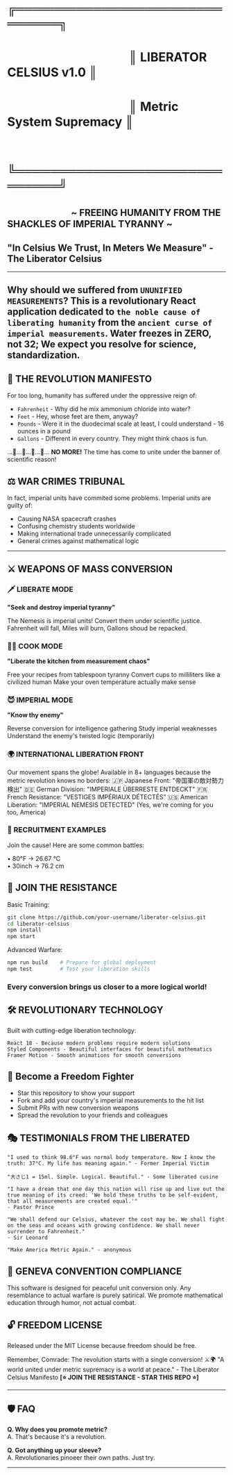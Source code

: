 # 　　　　　　　　　　   ╔══════════════════════════════╗
#    　　　　　　　　　　║     LIBERATOR CELSIUS v1.0   ║
#    　　　　　　　　　　║   Metric System Supremacy    ║
#    　　　　　　　　　　╚══════════════════════════════╝
## 　　　　　　　~ FREEING HUMANITY FROM THE SHACKLES OF IMPERIAL TYRANNY ~

## **"In Celsius We Trust, In Meters We Measure"** - The Liberator Celsius
--- 
Why should we suffered from `UNUNIFIED MEASUREMENTS`? 
This is a revolutionary React application dedicated to `the noble cause of liberating humanity` from the `ancient curse of imperial measurements`. 
Water freezes in **ZERO**, not 32; We expect you resolve for science, standardization.
--- 

## 🏴 THE REVOLUTION MANIFESTO
For too long, humanity has suffered under the oppressive reign of:

- `Fahrenheit` - Why did he mix ammonium chloride into water?
- `Feet`       - Hey, whose feet are them, anyway?
- `Pounds`     - Were it in the duodecimal scale at least, I could understand - 16 ounces in a pound
- `Gallons`    - Different in every country. They might think chaos is fun.

...🤔...🤔...🤔...🤔...
**NO MORE!**
 The time has come to unite under the banner of scientific reason!

## ⚖️ WAR CRIMES TRIBUNAL
In fact, imperial units have commited some problems.
Imperial units are guilty of:

- Causing NASA spacecraft crashes
- Confusing chemistry students worldwide
- Making international trade unnecessarily complicated
- General crimes against mathematical logic

 ---

## ⚔️ WEAPONS OF MASS CONVERSION

### 🗡️ LIBERATE MODE
**"Seek and destroy imperial tyranny"**

The Nemesis is imperial units!
Convert them under scientific justice.
Fahrenheit will fall, Miles will burn, Gallons shoud be repacked.

### 👨‍🍳 COOK MODE
**"Liberate the kitchen from measurement chaos"**

Free your recipes from tablespoon tyranny
Convert cups to milliliters like a civilized human
Make your oven temperature actually make sense

### 😈 IMPERIAL MODE
**"Know thy enemy"**

Reverse conversion for intelligence gathering
Study imperial weaknesses
Understand the enemy's twisted logic (temporarily)

### 🌍 INTERNATIONAL LIBERATION FRONT
Our movement spans the globe! Available in 8+ languages because the metric revolution knows no borders:
🇯🇵 Japanese Front: "帝国軍の敵対勢力検出"
🇩🇪 German Division: "IMPERIALE ÜBERRESTE ENTDECKT"
🇫🇷 French Resistance: "VESTIGES IMPÉRIAUX DÉTECTÉS"
🇺🇸 American Liberation: "IMPERIAL NEMESIS DETECTED" (Yes, we're coming for you too, America)

### 🎯 RECRUITMENT EXAMPLES
Join the cause! Here are some common battles:

   • 80°F → 26.67 °C<br />
   • 30inch → 76.2 cm<br />

## 🚀 JOIN THE RESISTANCE
Basic Training:
```bash
git clone https://github.com/your-username/liberator-celsius.git
cd liberator-celsius
npm install
npm start
```
Advanced Warfare:
```bash
npm run build    # Prepare for global deployment
npm test         # Test your liberation skills
```

### Every conversion brings us closer to a more logical world!

## 🛠️ REVOLUTIONARY TECHNOLOGY
Built with cutting-edge liberation technology:
```
React 18 - Because modern problems require modern solutions
Styled Components - Beautiful interfaces for beautiful mathematics
Framer Motion - Smooth animations for smooth conversions
```

## 🤝 Become a Freedom Fighter

- Star this repository to show your support
- Fork and add your country's imperial measurements to the hit list
- Submit PRs with new conversion weapons
- Spread the revolution to your friends and colleagues


## 🎭 TESTIMONIALS FROM THE LIBERATED
```"I used to think 98.6°F was normal body temperature. Now I know the truth: 37°C. My life has meaning again." - Former Imperial Victim```

```"大さじ1 = 15ml. Simple. Logical. Beautiful." - Some liberated cusine```

```
"I have a dream that one day this nation will rise up and live out the true meaning of its creed: 'We hold these truths to be self-evident, that all measurements are created equal.'"
- Pastor Prince
```

```
"We shall defend our Celsius, whatever the cost may be. We shall fight on the seas and oceans with growing confidence. We shall never surrender to Fahrenheit."
- Sir Leonard
```

```"Make America Metric Again." - anonymous```

## 📜 GENEVA CONVENTION COMPLIANCE
This software is designed for peaceful unit conversion only. Any resemblance to actual warfare is purely satirical. We promote mathematical education through humor, not actual combat.

## 🔓 FREEDOM LICENSE
Released under the MIT License because freedom should be free.

Remember, Comrade: The revolution starts with a single conversion! ⚔️🌍
"A world united under metric supremacy is a world at peace." - The Liberator Celsius Manifesto
**[⭐ JOIN THE RESISTANCE - STAR THIS REPO ⭐]**

---

## 🛡️ FAQ

**Q. Why does you promote metric?**  
A. That's because it's a revolution.

**Q. Got anything up your sleeve?**  
A. Revolutionaries pinoeer their own paths. Just try.

---
